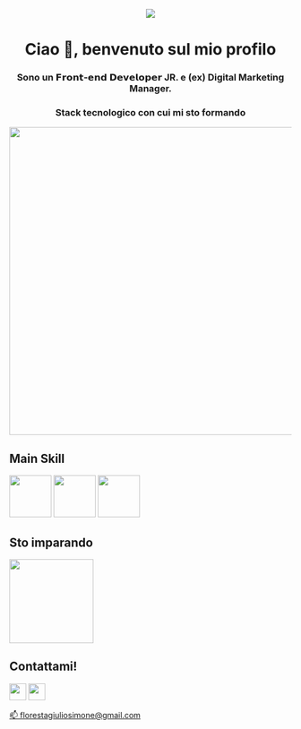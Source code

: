 <p align="center"><img src="https://media.tenor.com/0jWydtIVg6wAAAAC/independence-day-jeff-goldblum.gif"></p>

<h1 align="center">Ciao 👋, benvenuto sul mio profilo</h1>

<h3 align="center">Sono un 𝗙𝗿𝗼𝗻𝘁-𝗲𝗻𝗱 𝗗𝗲𝘃𝗲𝗹𝗼𝗽𝗲𝗿 JR. e (ex) Digital Marketing Manager.</h3>
<h3 align="center">Stack tecnologico con cui mi sto formando</h3>
<p align="center"><img src="https://edgemony.com/wp-content/uploads/2022/07/loghicoding.png" width="550px"></h4>

<h2>Main Skill</h2>
<p align="left">
  <img src="https://edgemony.com/wp-content/uploads/2020/09/1200px-HTML5_logo_and_wordmark.svg-300x300.png" width="75px">
  <img src="https://edgemony.com/wp-content/uploads/2020/09/CSS3_logo_and_wordmark-1024x1024.png" width="75px">
  <img src="https://edgemony.com/wp-content/uploads/2020/09/js-logo-1-1024x1024.png" width="75px">
</p>

<h2>Sto imparando</h2>
<p align="left">
  <img src="https://logos-download.com/wp-content/uploads/2016/09/React_logo_wordmark.png" width="150px">
</p>

<h2>Contattami!</h2>
<a href="https://www.linkedin.com/in/giuliosimonefloresta/" style=“margin-right:10px"” margin-right="10px"><img src="https://cdn-icons-png.flaticon.com/512/174/174857.png" width="30px"></a>
<a href="mailto:florestagiuliosimone@gmail.com"><img src="https://cdn-icons-png.flaticon.com/512/5968/5968534.png" width="30px"></a>
<p><a href="mailto:florestagiuliosimone@gmail.com">📫 florestagiuliosimone@gmail.com</a></p>                                                                                                                               

<!---
flgisimone/flgisimone is a ✨ special ✨ repository because its `README.md` (this file) appears on your GitHub profile.
You can click the Preview link to take a look at your changes.
--->
